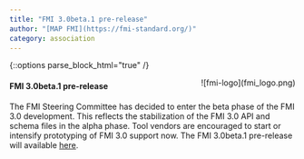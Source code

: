 ```yaml
---
title: "FMI 3.0beta.1 pre-release"
author: "[MAP FMI](https://fmi-standard.org/)"
category: association
---
```



{::options parse_block_html="true" /}

<div style="float: right">
![fmi-logo](fmi_logo.png)
</div>


#### FMI 3.0beta.1 pre-release

The FMI Steering Committee has decided to enter the beta phase of the FMI 3.0 development.
This reflects the stabilization of the FMI 3.0 API and schema files in the alpha phase.
Tool vendors are encouraged to start or intensify prototyping of FMI 3.0 support now.
The FMI 3.0beta.1 pre-release will available [here](https://github.com/modelica/fmi-standard/releases).
